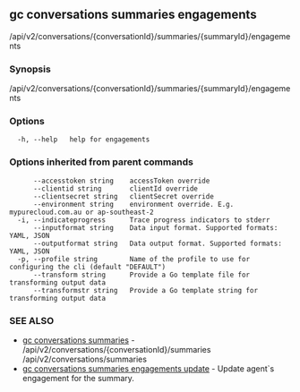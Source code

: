 ## gc conversations summaries engagements

/api/v2/conversations/{conversationId}/summaries/{summaryId}/engagements

### Synopsis

/api/v2/conversations/{conversationId}/summaries/{summaryId}/engagements

### Options

```
  -h, --help   help for engagements
```

### Options inherited from parent commands

```
      --accesstoken string    accessToken override
      --clientid string       clientId override
      --clientsecret string   clientSecret override
      --environment string    environment override. E.g. mypurecloud.com.au or ap-southeast-2
  -i, --indicateprogress      Trace progress indicators to stderr
      --inputformat string    Data input format. Supported formats: YAML, JSON
      --outputformat string   Data output format. Supported formats: YAML, JSON
  -p, --profile string        Name of the profile to use for configuring the cli (default "DEFAULT")
      --transform string      Provide a Go template file for transforming output data
      --transformstr string   Provide a Go template string for transforming output data
```

### SEE ALSO

* [gc conversations summaries](gc_conversations_summaries.html)	 - /api/v2/conversations/{conversationId}/summaries /api/v2/conversations/summaries
* [gc conversations summaries engagements update](gc_conversations_summaries_engagements_update.html)	 - Update agent`s engagement for the summary.


